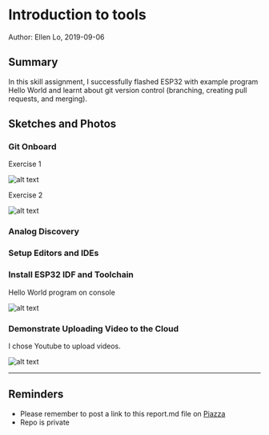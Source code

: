 #  Introduction to tools

Author: Ellen Lo, 2019-09-06

## Summary
In this skill assignment, I successfully flashed ESP32 with example program Hello World and learnt about git version control (branching, creating pull requests, and merging).

## Sketches and Photos

### Git Onboard
Exercise 1

![alt text](https://github.com/BU-EC444/Lo-Ellen/blob/master/skills/1-intro-tools/images/branch.png "Network on insights page")

Exercise 2

![alt text](https://github.com/BU-EC444/Lo-Ellen/blob/master/skills/1-intro-tools/images/branch2.png "Network on insights page")

### Analog Discovery

### Setup Editors and IDEs

### Install ESP32 IDF and Toolchain
Hello World program on console

![alt text](https://github.com/BU-EC444/Lo-Ellen/blob/master/skills/1-intro-tools/images/flash.png "Hello world on console")

### Demonstrate Uploading Video to the Cloud
I chose Youtube to upload videos.

![alt text](https://www.youtube.com/watch?v=Tmge6lqoqDs&feature=youtu.be "LED PWM control demo")

-----

## Reminders
- Please remember to post a link to this report.md file on [Piazza](https://piazza.com/class/jja9ukam6dp48f)
- Repo is private
